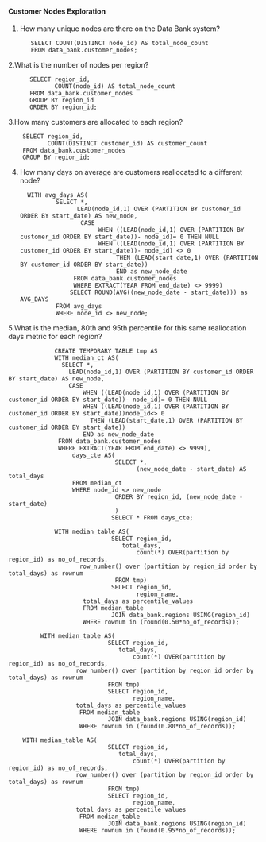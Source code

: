 #### Customer Nodes Exploration

1. How many unique nodes are there on the Data Bank system?

          SELECT COUNT(DISTINCT node_id) AS total_node_count
          FROM data_bank.customer_nodes;

2.What is the number of nodes per region?

          SELECT region_id,
                 COUNT(node_id) AS total_node_count
          FROM data_bank.customer_nodes
          GROUP BY region_id
          ORDER BY region_id;

3.How many customers are allocated to each region?

        SELECT region_id,
               COUNT(DISTINCT customer_id) AS customer_count
        FROM data_bank.customer_nodes
        GROUP BY region_id;

4. How many days on average are customers reallocated to a different node?

         WITH avg_days AS(
                 SELECT *, 
                       LEAD(node_id,1) OVER (PARTITION BY customer_id ORDER BY start_date) AS new_node,
                        CASE 
                             WHEN ((LEAD(node_id,1) OVER (PARTITION BY customer_id ORDER BY start_date))- node_id)= 0 THEN NULL
                             WHEN ((LEAD(node_id,1) OVER (PARTITION BY customer_id ORDER BY start_date))- node_id) <> 0
                                  THEN (LEAD(start_date,1) OVER (PARTITION BY customer_id ORDER BY start_date))
                                  END as new_node_date
		              FROM data_bank.customer_nodes
		              WHERE EXTRACT(YEAR FROM end_date) <> 9999)       
		             SELECT ROUND(AVG((new_node_date - start_date))) as AVG_DAYS
                 FROM avg_days 
                 WHERE node_id <> new_node;
                                 
5.What is the median, 80th and 95th percentile for this same reallocation days metric for each region?

                 CREATE TEMPORARY TABLE tmp AS
                 WITH median_ct AS(
				   SELECT *, 
					 LEAD(node_id,1) OVER (PARTITION BY customer_id ORDER BY start_date) AS new_node,
					 CASE 
				         WHEN ((LEAD(node_id,1) OVER (PARTITION BY customer_id ORDER BY start_date))- node_id)= 0 THEN NULL
				         WHEN ((LEAD(node_id,1) OVER (PARTITION BY customer_id ORDER BY start_date))node_id<> 0
					       THEN (LEAD(start_date,1) OVER (PARTITION BY customer_id ORDER BY start_date))
				         END as new_node_date
				  FROM data_bank.customer_nodes
				  WHERE EXTRACT(YEAR FROM end_date) <> 9999),
                      days_cte AS(
                                  SELECT *,
                                        (new_node_date - start_date) AS total_days
			          FROM median_ct
			          WHERE node_id <> new_node
                                  ORDER BY region_id, (new_node_date - start_date)
                                  )
                                 SELECT * FROM days_cte;
                   
                 WITH median_table AS(
                                 SELECT region_id, 
	                                total_days, 
                                        count(*) OVER(partition by region_id) as no_of_records,
				        row_number() over (partition by region_id order by total_days) as rownum
                                  FROM tmp)
                                 SELECT region_id,
                                        region_name,
				         total_days as percentile_values
		                 FROM median_table
                                 JOIN data_bank.regions USING(region_id)
		                 WHERE rownum in (round(0.50*no_of_records));
				 
	         WITH median_table AS(
                                SELECT region_id, 
	                               total_days, 
                                       count(*) OVER(partition by region_id) as no_of_records,
				       row_number() over (partition by region_id order by total_days) as rownum
                                FROM tmp)
                                SELECT region_id,
                                       region_name,
				       total_days as percentile_values
		                FROM median_table
                                JOIN data_bank.regions USING(region_id)
		                WHERE rownum in (round(0.80*no_of_records));
				
		WITH median_table AS(
                                SELECT region_id, 
	                               total_days, 
                                       count(*) OVER(partition by region_id) as no_of_records,
				       row_number() over (partition by region_id order by total_days) as rownum
                                FROM tmp)
                                SELECT region_id,
                                       region_name,
				       total_days as percentile_values
		                FROM median_table
                                JOIN data_bank.regions USING(region_id)
		                WHERE rownum in (round(0.95*no_of_records));
                    
                    
                    
                    
 
